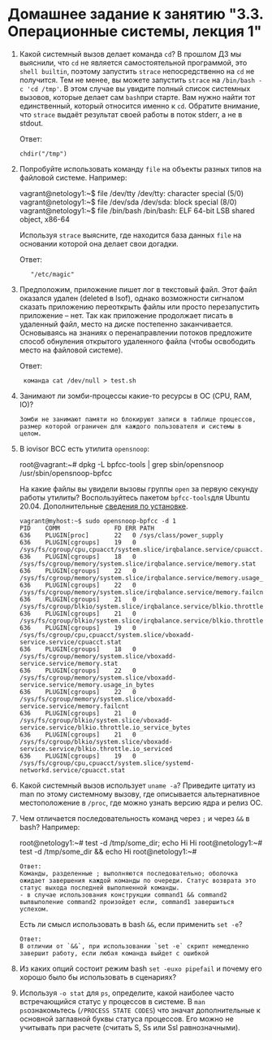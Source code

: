 # Домашнее задание к занятию "3.3. Операционные системы, лекция 1"

1.  Какой системный вызов делает команда `cd`? В прошлом ДЗ мы выяснили, что `cd` не является самостоятельной программой, это `shell builtin`, поэтому запустить `strace` непосредственно на `cd` не получится. Тем не менее, вы можете запустить `strace` на `/bin/bash -c 'cd /tmp'`. В этом случае вы увидите полный список системных вызовов, которые делает сам `bash`при старте. Вам нужно найти тот единственный, который относится именно к `cd`. Обратите внимание, что `strace` выдаёт результат своей работы в поток stderr, а не в stdout.

	Ответ: 

		chdir("/tmp")

2.  Попробуйте использовать команду `file` на объекты разных типов на файловой системе. Например:
    
    vagrant@netology1:~$ file /dev/tty
    /dev/tty: character special (5/0)
    vagrant@netology1:~$ file /dev/sda
    /dev/sda: block special (8/0)
    vagrant@netology1:~$ file /bin/bash
    /bin/bash: ELF 64-bit LSB shared object, x86-64
    
    Используя `strace` выясните, где находится база данных `file` на основании которой она делает свои догадки.
	
	Ответ:
	       
		   "/etc/magic"
    
3.  Предположим, приложение пишет лог в текстовый файл. Этот файл оказался удален (deleted в lsof), однако возможности сигналом сказать приложению переоткрыть файлы или просто перезапустить приложение – нет. Так как приложение продолжает писать в удаленный файл, место на диске постепенно заканчивается. Основываясь на знаниях о перенаправлении потоков предложите способ обнуления открытого удаленного файла (чтобы освободить место на файловой системе).

	Ответ:
	
		 команда сat /dev/null > test.sh
	
		
1.  Занимают ли зомби-процессы какие-то ресурсы в ОС (CPU, RAM, IO)?

		Зомби не занимают памяти но блокируют записи в таблице процессов, размер которой ограничен для каждого пользователя и системы в целом.

3.  В iovisor BCC есть утилита `opensnoop`:
    
    root@vagrant:~# dpkg -L bpfcc-tools | grep sbin/opensnoop
    /usr/sbin/opensnoop-bpfcc
    
    На какие файлы вы увидели вызовы группы `open` за первую секунду работы утилиты? Воспользуйтесь пакетом `bpfcc-tools`для Ubuntu 20.04. Дополнительные [сведения по установке](https://github.com/iovisor/bcc/blob/master/INSTALL.md).
	
		vagrant@myhost:~$ sudo opensnoop-bpfcc -d 1
		PID    COMM               FD ERR PATH
		636    PLUGIN[proc]       22   0 /sys/class/power_supply
		636    PLUGIN[cgroups]    19   0 /sys/fs/cgroup/cpu,cpuacct/system.slice/irqbalance.service/cpuacct.stat
		636    PLUGIN[cgroups]    18   0 /sys/fs/cgroup/memory/system.slice/irqbalance.service/memory.stat
		636    PLUGIN[cgroups]    22   0 /sys/fs/cgroup/memory/system.slice/irqbalance.service/memory.usage_in_bytes
		636    PLUGIN[cgroups]    22   0 /sys/fs/cgroup/memory/system.slice/irqbalance.service/memory.failcnt
		636    PLUGIN[cgroups]    21   0 /sys/fs/cgroup/blkio/system.slice/irqbalance.service/blkio.throttle.io_service_bytes
		636    PLUGIN[cgroups]    21   0 /sys/fs/cgroup/blkio/system.slice/irqbalance.service/blkio.throttle.io_serviced
		636    PLUGIN[cgroups]    19   0 /sys/fs/cgroup/cpu,cpuacct/system.slice/vboxadd-service.service/cpuacct.stat
		636    PLUGIN[cgroups]    18   0 /sys/fs/cgroup/memory/system.slice/vboxadd-service.service/memory.stat
		636    PLUGIN[cgroups]    22   0 /sys/fs/cgroup/memory/system.slice/vboxadd-service.service/memory.usage_in_bytes
		636    PLUGIN[cgroups]    22   0 /sys/fs/cgroup/memory/system.slice/vboxadd-service.service/memory.failcnt
		636    PLUGIN[cgroups]    21   0 /sys/fs/cgroup/blkio/system.slice/vboxadd-service.service/blkio.throttle.io_service_bytes
		636    PLUGIN[cgroups]    21   0 /sys/fs/cgroup/blkio/system.slice/vboxadd-service.service/blkio.throttle.io_serviced
		636    PLUGIN[cgroups]    19   0 /sys/fs/cgroup/cpu,cpuacct/system.slice/systemd-networkd.service/cpuacct.stat
    
6.  Какой системный вызов использует `uname -a`? Приведите цитату из man по этому системному вызову, где описывается альтернативное местоположение в `/proc`, где можно узнать версию ядра и релиз ОС.
7.  Чем отличается последовательность команд через `;` и через `&&` в bash? Например:
    
    root@netology1:~# test -d /tmp/some_dir; echo Hi
    Hi
    root@netology1:~# test -d /tmp/some_dir && echo Hi
    root@netology1:~#
    
		Ответ:
	   	Команды, разделенные ; выполняются последовательно; оболочка ожидает завершения каждой команды по очереди. Статус возврата это статус выхода последней выполненной команды.
		- в случае использования конструкции command1 && command2 выпвыполение command2 произойдет если, command1 завершиться успехом.
    Есть ли смысл использовать в bash `&&`, если применить `set -e`?
      
	  	Ответ: 
		В отличии от `&&`, при использовании `set -e` скрипт немедленно завершит работу, если любая команда выйдет с ошибкой
	
		
1.  Из каких опций состоит режим bash `set -euxo pipefail` и почему его хорошо было бы использовать в сценариях?

1.  Используя `-o stat` для `ps`, определите, какой наиболее часто встречающийся статус у процессов в системе. В `man ps`ознакомьтесь (`/PROCESS STATE CODES`) что значат дополнительные к основной заглавной буквы статуса процессов. Его можно не учитывать при расчете (считать S, Ss или Ssl равнозначными).